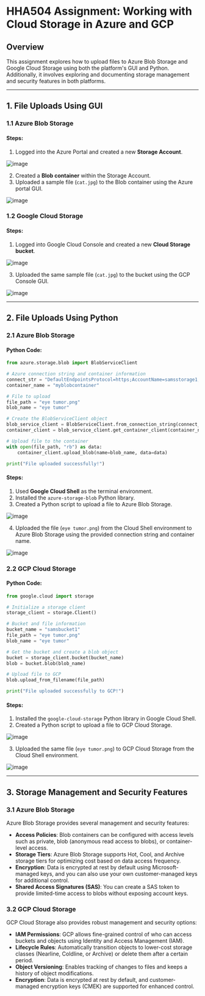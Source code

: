 # HHA504 Assignment: Working with Cloud Storage in Azure and GCP

## **Overview**

This assignment explores how to upload files to Azure Blob Storage and Google Cloud Storage using both the platform's GUI and Python. Additionally, it involves exploring and documenting storage management and security features in both platforms.

---

## **1. File Uploads Using GUI**

### **1.1 Azure Blob Storage**

#### **Steps:**
1. Logged into the Azure Portal and created a new **Storage Account**.

![image](https://github.com/user-attachments/assets/853b9b62-d45d-488a-bea7-18d865bfc411)
   
2. Created a **Blob container** within the Storage Account.
3. Uploaded a sample file (`cat.jpg`) to the Blob container using the Azure portal GUI.

![image](https://github.com/user-attachments/assets/645e6b16-eb77-411b-97cd-a427436ff628)


### **1.2 Google Cloud Storage**

#### **Steps:**
1. Logged into Google Cloud Console and created a new **Cloud Storage bucket**.

![image](https://github.com/user-attachments/assets/7b1f32fc-33eb-4630-b559-1b6b7d2817a0)
   
3. Uploaded the same sample file (`cat.jpg`) to the bucket using the GCP Console GUI.

![image](https://github.com/user-attachments/assets/0fac297f-bc2f-465b-81a7-5ad3d1a66ba3)

---

## **2. File Uploads Using Python**

### **2.1 Azure Blob Storage**

#### **Python Code:**

```python
from azure.storage.blob import BlobServiceClient

# Azure connection string and container information
connect_str = "DefaultEndpointsProtocol=https;AccountName=samsstorage1;AccountKey=GgLRo1saxz+jIbA7CJp252E5N7rr4cUOrd6yDBEozOOOFgQWvsRoDdaBMZllesJCLFptiEqoubYc+AStl922Uw==;EndpointSuffix=core.windows.net"
container_name = "myblobcontainer"

# File to upload
file_path = "eye tumor.png"
blob_name = "eye tumor"

# Create the BlobServiceClient object
blob_service_client = BlobServiceClient.from_connection_string(connect_str)
container_client = blob_service_client.get_container_client(container_name)

# Upload file to the container
with open(file_path, "rb") as data:
    container_client.upload_blob(name=blob_name, data=data)

print("File uploaded successfully!")
```

#### **Steps:**
1. Used **Google Cloud Shell** as the terminal environment.
2. Installed the `azure-storage-blob` Python library.
3. Created a Python script to upload a file to Azure Blob Storage.

![image](https://github.com/user-attachments/assets/bcac03c7-836b-4722-873e-0bbb6177b537)

4. Uploaded the file (`eye tumor.png`) from the Cloud Shell environment to Azure Blob Storage using the provided connection string and container name.

![image](https://github.com/user-attachments/assets/33afce56-a776-497a-9df5-edd72c46b6c2)

### **2.2 GCP Cloud Storage**

#### **Python Code:**

```python
from google.cloud import storage

# Initialize a storage client
storage_client = storage.Client()

# Bucket and file information
bucket_name = "samsbucket1"
file_path = "eye tumor.png"
blob_name = "eye tumor"

# Get the bucket and create a blob object
bucket = storage_client.bucket(bucket_name)
blob = bucket.blob(blob_name)

# Upload file to GCP
blob.upload_from_filename(file_path)

print("File uploaded successfully to GCP!")
```

#### **Steps:**
1. Installed the `google-cloud-storage` Python library in Google Cloud Shell.
2. Created a Python script to upload a file to GCP Cloud Storage.

![image](https://github.com/user-attachments/assets/58a8c104-35a0-4820-a6fe-6ac5eb004d3c)

3. Uploaded the same file (`eye tumor.png`) to GCP Cloud Storage from the Cloud Shell environment.

![image](https://github.com/user-attachments/assets/7dd3b529-61b8-4667-9ee5-4ee2aafb530f)

---

## **3. Storage Management and Security Features**

### **3.1 Azure Blob Storage**

Azure Blob Storage provides several management and security features:
- **Access Policies**: Blob containers can be configured with access levels such as private, blob (anonymous read access to blobs), or container-level access.
- **Storage Tiers**: Azure Blob Storage supports Hot, Cool, and Archive storage tiers for optimizing cost based on data access frequency.
- **Encryption**: Data is encrypted at rest by default using Microsoft-managed keys, and you can also use your own customer-managed keys for additional control.
- **Shared Access Signatures (SAS)**: You can create a SAS token to provide limited-time access to blobs without exposing account keys.

### **3.2 GCP Cloud Storage**

GCP Cloud Storage also provides robust management and security options:
- **IAM Permissions**: GCP allows fine-grained control of who can access buckets and objects using Identity and Access Management (IAM).
- **Lifecycle Rules**: Automatically transition objects to lower-cost storage classes (Nearline, Coldline, or Archive) or delete them after a certain period.
- **Object Versioning**: Enables tracking of changes to files and keeps a history of object modifications.
- **Encryption**: Data is encrypted at rest by default, and customer-managed encryption keys (CMEK) are supported for enhanced control.
